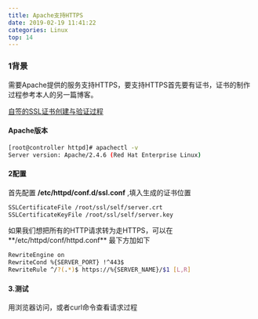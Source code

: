 ```yaml
---
title: Apache支持HTTPS
date: 2019-02-19 11:41:22
categories: Linux
top: 14
---
```


### 1背景

需要Apache提供的服务支持HTTPS，要支持HTTPS首先要有证书，证书的制作过程参考本人的另一篇博客。

[自签的SSL证书创建与验证过程](https://freshchen.github.io/2019/02/18/self-ssl-signing/)

#### Apache版本


```bash
[root@controller httpd]# apachectl -v
Server version: Apache/2.4.6 (Red Hat Enterprise Linux)
```

#### 2配置

首先配置 **/etc/httpd/conf.d/ssl.conf**  ,填入生成的证书位置

```bash
SSLCertificateFile /root/ssl/self/server.crt
SSLCertificateKeyFile /root/ssl/self/server.key
```



如果我们想把所有的HTTP请求转为走HTTPS，可以在**/etc/httpd/conf/httpd.conf**  最下方加如下

```bash
RewriteEngine on
RewriteCond %{SERVER_PORT} !^443$
RewriteRule ^/?(.*)$ https://%{SERVER_NAME}/$1 [L,R]
```



#### 3.测试

用浏览器访问，或者curl命令查看请求过程